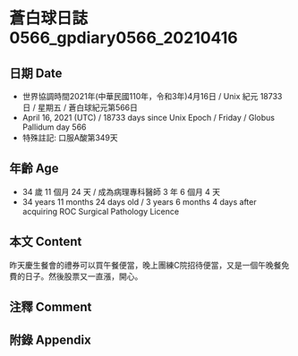 [_metadata_:encoding]: - "utf-8"
[_metadata_:language]: - "zh-Hant-TW"
[_metadata_:fileformat]: - "markdown"
[_metadata_:MIME_type]: - "text/plain"
[_metadata_:markdown_version]: - "commonmark version 0.29"
[_metadata_:markdown_spec]: - "https://spec.commonmark.org/0.29/"

# 蒼白球日誌0566_gpdiary0566_20210416 #

## 日期 Date ##

* 世界協調時間2021年(中華民國110年，令和3年)4月16日 / Unix 紀元 18733 日 / 星期五 / 蒼白球紀元第566日
* April 16, 2021 (UTC) / 18733 days since Unix Epoch / Friday / Globus Pallidum day 566
* 特殊註記: 口服A酸第349天

## 年齡 Age ##

* 34 歲 11 個月 24 天 / 成為病理專科醫師 3 年 6 個月 4 天
* 34 years 11 months 24 days old / 3 years 6 months 4 days after acquiring ROC Surgical Pathology Licence

## 本文 Content ##

昨天慶生餐會的禮券可以買午餐便當，晚上團練C院招待便當，又是一個午晚餐免費的日子。然後股票又一直漲，開心。

## 注釋 Comment ##

## 附錄 Appendix ##

